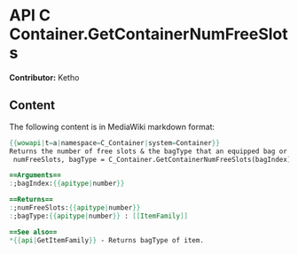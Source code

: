 # API C Container.GetContainerNumFreeSlots

**Contributor:** Ketho

## Content

The following content is in MediaWiki markdown format:

```mediawiki
{{wowapi|t=a|namespace=C_Container|system=Container}}
Returns the number of free slots & the bagType that an equipped bag or backpack belongs to.
 numFreeSlots, bagType = C_Container.GetContainerNumFreeSlots(bagIndex)

==Arguments==
:;bagIndex:{{apitype|number}}

==Returns==
:;numFreeSlots:{{apitype|number}}
:;bagType:{{apitype|number}} : [[ItemFamily]]

==See also==
*{{api|GetItemFamily}} - Returns bagType of item.
```